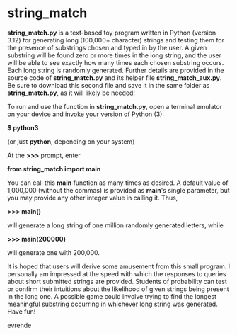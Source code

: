 # string_match

**string\_match.py** is a text-based toy program written in Python (version 3.12) for generating long (100,000+ character) strings and testing them for the presence of substrings chosen and typed in by the user. A given substring will be found zero or more times in the long string, and the user will be able to see exactly how many times each chosen substring occurs. Each long string is randomly generated. Further details are provided in the source code of **string\_match.py** and its helper file **string\_match\_aux.py**. Be sure to download this second file and save it in the same folder as **string\_match.py**, as it will likely be needed!

To run and use the function in **string\_match.py**, open a terminal emulator on your device and invoke your version of Python (3):

**$ python3**

(or just **python**, depending on your system)

At the **>>>** prompt, enter

**from string\_match import main**

You can call this **main** function as many times as desired. A default value of 1,000,000 (without the commas) is provided as **main**'s single parameter, but you may provide any other integer value in calling it. Thus,

**\>>> main()**

will generate a long string of one million randomly generated letters, while

**\>>> main(200000)**

will generate one with 200,000.

It is hoped that users will derive some amusement from this small program. I personally am impressed at the speed with which the responses to queries about short submitted strings are provided. Students of probability can test or confirm their intuitions about the likelihood of given strings being present in the long one. A possible game could involve trying to find the longest meaningful substring occurring in whichever long string was generated. Have fun!

evrende

